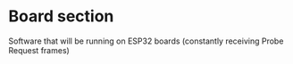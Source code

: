 # Board section

Software that will be running on ESP32 boards (constantly receiving Probe Request frames)